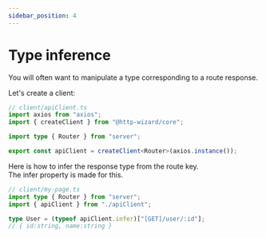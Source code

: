 ```yaml
---
sidebar_position: 4
---
```


# Type inference

You will often want to manipulate a type corresponding to a route response.

Let's create a client:

```typescript title="Create client"
// client/apiClient.ts
import axios from "axios";
import { createClient } from "@http-wizard/core";

import type { Router } from "server";

export const apiClient = createClient<Router>(axios.instance());
```

Here is how to infer the response type from the route key.  
The infer property is made for this.

```typescript title="apiClient usage"
// client/my-page.ts
import type { Router } from "server";
import { apiClient } from "./apiClient";

type User = (typeof apiClient.infer)["[GET]/user/:id"];
// { id:string, name:string }
```
